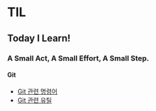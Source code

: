 # TIL
## Today I Learn!

### A Small Act, A Small Effort, A Small Step.


#### Git
 - [Git 관련 명령어](./Git/GitCommands.md)
 - [Git 관련 유틸](./Git/GitUtils.md)
